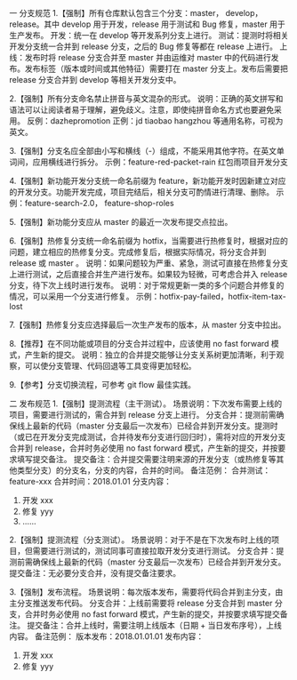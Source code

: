 一 分支规范
1.【强制】所有仓库默认包含三个分支：master， develop， release。其中 develop 用于开发，release 用于测试和 Bug 修复，master 用于生产发布。
开发：统一在 develop 等开发系列分支上进行。
测试：提测时将相关开发分支统一合并到 release 分支，之后的 Bug 修复等都在 release 上进行。
上线：发布时将 release 分支合并至 master 并由运维对 master 中的代码进行发布。发布标签（版本或时间或其他特征）需要打在 master 分支上。发布后需要把 release 分支合并到 develop 等相关开发分支中。

2.【强制】所有分支命名禁止拼音与英文混杂的形式。
说明：正确的英文拼写和语法可以让阅读者易于理解，避免歧义。注意，即使纯拼音命名方式也要避免采用。 
反例：dazhepromotion
正例：jd tiaobao hangzhou 等通用名称，可视为英文。

3.【强制】分支名应全部由小写和横线（-）组成，不能采用其他字符。在英文单词间，应用横线进行拆分。
示例：feature-red-packet-rain 红包雨项目开发分支

4.【强制】新功能开发分支统一命名前缀为 feature，新功能开发时因新建立对应的开发分支。功能开发完成，项目完结后，相关分支可酌情进行清理、删除。
示例：feature-search-2.0， feature-shop-roles

5.【强制】新功能分支应从 master 的最近一次发布提交点拉出。

6.【强制】热修复分支统一命名前缀为 hotfix，当需要进行热修复时，根据对应的问题，建立相应的热修复分支。完成修复后，根据实际情况，将分支合并到 release 或 master 。
说明：如果问题较为严重、紧急，测试可直接在热修复分支上进行测试，之后直接合并生产进行发布。如果较为轻微，可考虑合并入 release 分支，待下次上线时进行发布。
说明：对于常规更新一类的多个问题合并修复的情况，可以采用一个分支进行修复。
示例：hotfix-pay-failed，hotfix-item-tax-lost

7.【强制】热修复分支应选择最后一次生产发布的版本，从 master 分支中拉出。

8.【推荐】在不同功能或项目的分支合并过程中，应该使用 no fast forward 模式，产生新的提交。
说明：独立的合并提交能够让分支关系树更加清晰，利于观察，可以使分支管理、代码回退等工具变得更加轻松。

9.【参考】分支切换流程，可参考 git flow 最佳实践。

 

 

二 发布规范
1.【强制】提测流程（主干测试）。
场景说明：下次发布需要上线的项目，需要进行测试的，需合并到 release 分支上进行。
分支合并：提测前需确保线上最新的代码（master 分支最后一次发布）已经合并到开发分支。提测时（或已在开发分支完成测试，合并待发布分支进行回归时），需将对应的开发分支合并到 release，合并时务必使用 no fast forward 模式，产生新的提交，并按要求填写提交备注。
提交备注：合并提交需要注明来源的开发分支（或热修复等其他类型分支）的分支名，分支的内容，合并的时间。
备注范例：
合并测试：feature-xxx
合并时间：2018.01.01
分支内容：
1. 开发 xxx
2. 修复 yyy
3. ……

2.【强制】提测流程（分支测试）。
场景说明：对于不是在下次发布时上线的项目，但需要进行测试的，测试同事可直接拉取开发分支进行测试。
分支合并：提测前需确保线上最新的代码（master 分支最后一次发布）已经合并到开发分支。
提交备注：无必要分支合并，没有提交备注要求。 

3.【强制】发布流程。
场景说明：每次版本发布，需要将代码合并到主分支，由主分支推送发布代码。
分支合并：上线前需要将 release 分支合并到 master 分支，合并时务必使用 no fast forward 模式，产生新的提交，并按要求填写提交备注。
提交备注：合并上线时，需要注明上线版本（日期 + 当日发布序号），上线内容。
备注范例：
版本发布：2018.01.01.01
发布内容：
1. 开发 xxx
2. 修复 yyy